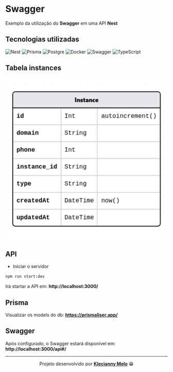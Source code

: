 # Swagger

Exemplo da utilização do **Swagger** em uma API **Nest**

## Tecnologias utilizadas

<img title="Nest" alt="Nest" height="80" width="80" src="https://cdn.jsdelivr.net/gh/devicons/devicon@latest/icons/nestjs/nestjs-original.svg" /> <img title="Prisma" alt="Prisma" height="80" width="80" src="https://cdn.jsdelivr.net/gh/devicons/devicon@latest/icons/prisma/prisma-original.svg" /> <img title="Postgre" alt="Postgre" height="80" width="80" src="https://cdn.jsdelivr.net/gh/devicons/devicon@latest/icons/postgresql/postgresql-original.svg" /> <img title="Docker" alt="Docker" height="80" width="80" src="https://cdn.jsdelivr.net/gh/devicons/devicon@latest/icons/docker/docker-original.svg" /> <img title="Swagger" alt="Swagger" height="80" width="80" src="https://cdn.jsdelivr.net/gh/devicons/devicon@latest/icons/swagger/swagger-original.svg" /> <img title="TypeScript" alt="TypeScript" height="80" width="80" src="https://cdn.jsdelivr.net/gh/devicons/devicon@latest/icons/typescript/typescript-original.svg" />
     
## Tabela instances

![Tabela instances](instance/src/assets/instance.png)

## API

- Iniciar o servidor

```bash
npm run start:dev
```

Irá startar a API em: **http://localhost:3000/**

## Prisma

Visualizar os models do db: **https://prismaliser.app/**

## Swagger

Após configurado, o Swagger estará disponível em: **http://localhost:3000/api#/**

---

<p align="center">Projeto desenvolvido por <b><a href="https://www.linkedin.com/in/kecbm/">Klecianny Melo</a></b> 😁</p>